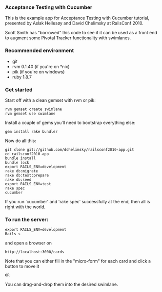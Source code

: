 ### Acceptance Testing with Cucumber

This is the example app for Acceptance Testing with Cucumber tutorial,
presented by Aslak Hellesøy and David Chelimsky at RailsConf 2010.

Scott Smith has "borrowed" this code to see if it can be used
as a front end to augment some Pivotal Tracker functionality
with swimlanes.

### Recommended environment

* git
* rvm 0.1.40 (if you're on *nix)
* pik (if you're on windows)
* ruby 1.8.7

### Get started

Start off with a clean gemset with rvm or pik:

    rvm gemset create swimlane
    rvm gemset use swimlane

Install a couple of gems you'll need to bootstrap everything else:

    gem install rake bundler

Now do all this:

    git clone git://github.com/dchelimsky/railsconf2010-app.git
    cd railsconf2010-app
    bundle install
    bundle lock
    export RAILS_ENV=development
    rake db:migrate
    rake db:test:prepare
    rake db:seed
    export RAILS_ENV=test
    rake spec
    cucumber

If you run 'cucumber' and 'rake spec' successfully at the end, then all is right with
the world.

### To run the server:

    export RAILS_ENV=development
    Rails s

  and open a browser on

    http://localhost:3000/cards

  Note that you can either fill in the "micro-form" for each card and click a button to move it

    OR

  You can drag-and-drop them into the desired swimlane.
